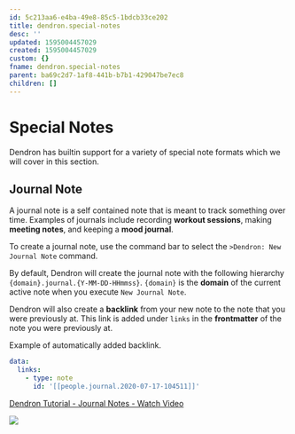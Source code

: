 ```yaml
---
id: 5c213aa6-e4ba-49e8-85c5-1bdcb33ce202
title: dendron.special-notes
desc: ''
updated: 1595004457029
created: 1595004457029
custom: {}
fname: dendron.special-notes
parent: ba69c2d7-1af8-441b-b7b1-429047be7ec8
children: []
---
```


# Special Notes

Dendron has builtin support for a variety of special note formats which we will cover in this section.

## Journal Note

A journal note is a self contained note that is meant to track something over time. Examples of journals include recording **workout sessions**, making **meeting notes**, and keeping a **mood journal**.

To create a journal note, use the command bar to select the `>Dendron: New Journal Note` command. 

By default, Dendron will create the journal note with the following hierarchy `{domain}.journal.{Y-MM-DD-HHmmss}`. `{domain}` is the **domain** of the current active note when you execute `New Journal Note`.

Dendron will also create a **backlink** from your new note to the note that you were previously at. This link is added under `links` in the **frontmatter** of the note you were previously at.

Example of automatically added backlink.

```yml
data:
  links:
    - type: note
      id: '[[people.journal.2020-07-17-104511]]'
```

<a href="https://www.loom.com/share/da562a166af9427e908a76be8bc38355"> <p>Dendron Tutorial - Journal Notes - Watch Video</p> <img src="https://cdn.loom.com/sessions/thumbnails/da562a166af9427e908a76be8bc38355-with-play.gif"> </a>